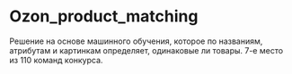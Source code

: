 # Ozon_product_matching
Решение на основе машинного обучения, которое по названиям, атрибутам и картинкам определяет, одинаковые ли товары. 7-е место из 110 команд конкурса.
